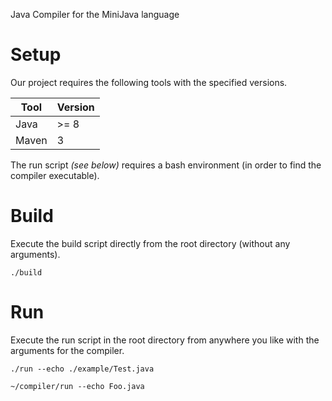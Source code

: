 Java Compiler for the MiniJava language

# Setup

Our project requires the following tools with the specified versions.

| Tool  | Version |
|-------|---------|
| Java  | >= 8    |
| Maven | 3       |

The run script *(see below)* requires a bash environment (in order to find the compiler executable).

# Build

Execute the build script directly from the root directory (without any arguments).

`./build`

# Run

Execute the run script in the root directory from anywhere you like with the arguments for the compiler.

`./run --echo ./example/Test.java`

`~/compiler/run --echo Foo.java`
